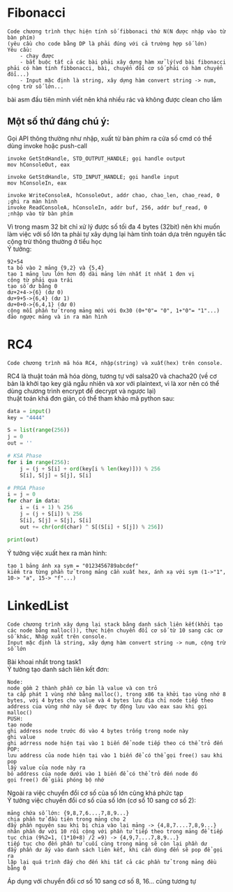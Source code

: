 # Fibonacci  
```
Code chương trình thực hiện tính số fibbonaci thứ N(N được nhập vào từ bàn phím)
(yêu cầu cho code bằng DP là phải đúng với cả trường hợp số lớn)
Yêu cầu:
    - chạy được
    - bắt buộc tất cả các bài phải xây dựng hàm xử lý(vd bài fibonacci phải có hàm tính fibbonacci, bài, chuyển đổi cơ số phải có hàm chuyển đổi...)
    - Input mặc định là string, xây dựng hàm convert string -> num, cộng trừ số lớn...
```
bài asm đầu tiên mình viết nên khá nhiều rác và không được clean cho lắm  
## Một số thứ đáng chú ý:  
Gọi API thông thường như nhập, xuất từ bàn phím ra cửa số cmd có thể dùng invoke hoặc push-call  
  
```assembly
invoke GetStdHandle, STD_OUTPUT_HANDLE; gọi handle output
mov hConsoleOut, eax 
    
invoke GetStdHandle, STD_INPUT_HANDLE; gọi handle input
mov hConsoleIn, eax

invoke WriteConsoleA, hConsoleOut, addr chao, chao_len, chao_read, 0  ;ghi ra màn hình 
invoke ReadConsoleA, hConsoleIn, addr buf, 256, addr buf_read, 0  ;nhập vào từ bàn phím
```

Vì trong masm 32 bit chỉ xử lý được số tối đa 4 bytes (32bit) nên khi muốn làm việc với số lớn ta phải tự xây dựng lại hàm tính toán dựa trên nguyên tắc cộng trừ thông thường ở tiểu học  
Ý tưởng:
```
92+54
ta bỏ vào 2 mảng {9,2} và {5,4}
tạo 1 mảng lưu lớn hơn độ dài mảng lớn nhất ít nhất 1 đơn vị
cộng từ phải qua trái
tạo số dư bằng 0
dư+2+4->{6} (dư 0)
dư+9+5->{6,4} (dư 1)
dư+0+0->{6,4,1} (dư 0)
cộng mỗi phần tử trong mảng mới với 0x30 (0+"0"= "0", 1+"0"= "1"...)
đảo ngược mảng và in ra màn hình
```
# RC4  
```
Code chương trình mã hóa RC4, nhập(string) và xuất(hex) trên console.
```
RC4 là thuật toán mã hóa dòng, tương tự với salsa20 và chacha20 (về cơ bản là khởi tạo key giả ngẫu nhiên và xor với plaintext, vì là xor nên có thể dùng chương trình encrypt để decrypt và ngược lại)    
thuật toán khá đơn giản, có thể tham khảo mã python sau:  
```python
data = input()
key = "4444"

S = list(range(256))
j = 0
out = ''

# KSA Phase
for i in range(256):
    j = (j + S[i] + ord(key[i % len(key)])) % 256
    S[i], S[j] = S[j], S[i]

# PRGA Phase
i = j = 0
for char in data:
    i = (i + 1) % 256
    j = (j + S[i]) % 256
    S[i], S[j] = S[j], S[i]
    out += chr(ord(char) ^ S[(S[i] + S[j]) % 256])

print(out)
```
  
Ý tưởng việc xuất hex ra màn hình:
```
tạo 1 bảng ánh xạ sym = "0123456789abcdef"
kiểm tra từng phần tử trong mảng cần xuất hex, ánh xạ với sym (1->"1", 10-> "a", 15-> "f"...)
```
# LinkedList  
```
Code chương trình xây dựng lại stack bằng danh sách liên kết(khởi tạo các node bằng malloc()), thực hiện chuyển đổi cơ số từ 10 sang các cơ số khác, Nhập xuất trên console.
Input mặc định là string, xây dựng hàm convert string -> num, cộng trừ số lớn
```
Bài khoai nhất trong task1  
Ý tưởng tạo danh sách liên kết đơn:  
```
Node:
node gồm 2 thành phần cơ bản là value và con trỏ
ta cấp phát 1 vùng nhớ bằng malloc(), trong x86 ta khởi tạo vùng nhớ 8 bytes, với 4 bytes cho value và 4 bytes lưu địa chỉ node tiếp theo
address của vùng nhớ này sẽ được tự động lưu vào eax sau khi gọi malloc()
PUSH:
tạo node
ghi address node trước đó vào 4 bytes trống trong node này
ghi value
ghi adrress node hiện tại vào 1 biến để node tiếp theo có thể trỏ đến
POP:
lưu address của node hiện tại vào 1 biến để có thể gọi free() sau khi pop
lấy value của node này ra
bỏ address của node dưới vào 1 biến để có thể trỏ đến node đó
gọi free() để giải phóng bộ nhớ 
```
Ngoài ra việc chuyển đổi cơ số của số lớn cũng khá phức tạp  
Ý tưởng việc chuyển đổi cơ số của số lớn (cơ số 10 sang cơ số 2):  
```
mảng chứa số lớn: {9,8,7,6....7,8,9...}
chia phần tử đầu tiên trong mảng cho 2
đẩy phần nguyên sau khi bị chia vào lại mảng -> {4,8,7....7,8,9...}
nhân phần dư với 10 rồi cộng với phần tử tiếp theo trong mảng để tiếp tục chia (9%2=1, (1*10+8) /2 =9) -> {4,9,7....7,8,9...}
tiếp tục cho đến phần tử cuối cùng trong mảng sẽ còn lại phần dư
đẩy phần dư ấy vào danh sách liên kết, khi cần dùng đến sẽ pop để gọi ra
lặp lại quá trình đấy cho đến khi tất cả các phần tử trong mảng đều bằng 0
```
Áp dụng với chuyển đổi cơ số 10 sang cơ số 8, 16... cũng tương tự
